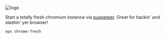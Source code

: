 ![logo](https://i.imgur.com/necEoyb.png)

Start a totally fresh chromium instance via [puppeteer](https://pptr.dev/).
Great for hackin' and slashin' yer browser!

```
npx chrome-fresh
```
